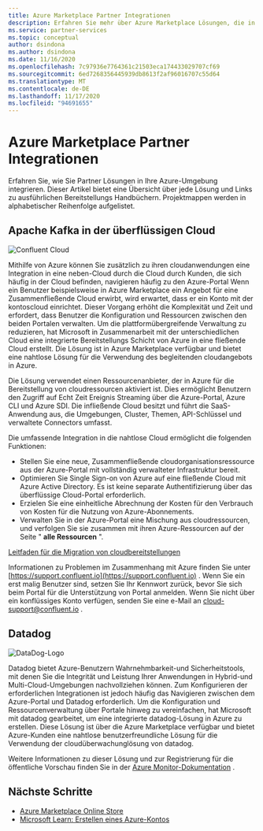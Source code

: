 ```yaml
---
title: Azure Marketplace Partner Integrationen
description: Erfahren Sie mehr über Azure Marketplace Lösungen, die in Ihre Azure-Umgebung integriert sind, und erhalten Sie Links zu Bereitstellungs Handbüchern von Microsoft-Partnern
ms.service: partner-services
ms.topic: conceptual
author: dsindona
ms.author: dsindona
ms.date: 11/16/2020
ms.openlocfilehash: 7c97936e7764361c21503eca174433029707cf69
ms.sourcegitcommit: 6ed7268356445939db8613f2af96016707c55d64
ms.translationtype: MT
ms.contentlocale: de-DE
ms.lasthandoff: 11/17/2020
ms.locfileid: "94691655"
---
```

# <a name="azure-marketplace-partner-integrations"></a>Azure Marketplace Partner Integrationen

Erfahren Sie, wie Sie Partner Lösungen in Ihre Azure-Umgebung integrieren. Dieser Artikel bietet eine Übersicht über jede Lösung und Links zu ausführlichen Bereitstellungs Handbüchern. Projektmappen werden in alphabetischer Reihenfolge aufgelistet. 

## <a name="apache-kafka-on-confluent-cloud"></a>Apache Kafka in der überflüssigen Cloud

![Confluent Cloud](./media/partners/confluent-cloud.png)

Mithilfe von Azure können Sie zusätzlich zu ihren cloudanwendungen eine Integration in eine neben-Cloud durch die Cloud durch Kunden, die sich häufig in der Cloud befinden, navigieren häufig zu den Azure-Portal Wenn ein Benutzer beispielsweise in Azure Marketplace ein Angebot für eine Zusammenfließende Cloud erwirbt, wird erwartet, dass er ein Konto mit der kontoscloud einrichtet. Dieser Vorgang erhöht die Komplexität und Zeit und erfordert, dass Benutzer die Konfiguration und Ressourcen zwischen den beiden Portalen verwalten. Um die plattformübergreifende Verwaltung zu reduzieren, hat Microsoft in Zusammenarbeit mit der unterschiedlichen Cloud eine integrierte Bereitstellungs Schicht von Azure in eine fließende Cloud erstellt. Die Lösung ist in Azure Marketplace verfügbar und bietet eine nahtlose Lösung für die Verwendung des begleitenden cloudangebots in Azure.

Die Lösung verwendet einen Ressourcenanbieter, der in Azure für die Bereitstellung von cloudressourcen aktiviert ist. Dies ermöglicht Benutzern den Zugriff auf Echt Zeit Ereignis Streaming über die Azure-Portal, Azure CLI und Azure SDI. Die infließende Cloud besitzt und führt die SaaS-Anwendung aus, die Umgebungen, Cluster, Themen, API-Schlüssel und verwaltete Connectors umfasst.

Die umfassende Integration in die nahtlose Cloud ermöglicht die folgenden Funktionen:

- Stellen Sie eine neue, Zusammenfließende cloudorganisationsressource aus der Azure-Portal mit vollständig verwalteter Infrastruktur bereit.
- Optimieren Sie Single Sign-on von Azure auf eine fließende Cloud mit Azure Active Directory. Es ist keine separate Authentifizierung über das überflüssige Cloud-Portal erforderlich.
- Erzielen Sie eine einheitliche Abrechnung der Kosten für den Verbrauch von Kosten für die Nutzung von Azure-Abonnements.
- Verwalten Sie in der Azure-Portal eine Mischung aus cloudressourcen, und verfolgen Sie sie zusammen mit ihren Azure-Ressourcen auf der Seite " **alle Ressourcen** ".

[Leitfaden für die Migration von cloudbereitstellungen](https://docs.confluent.io/current/cloud/marketplace/index.html)

Informationen zu Problemen im Zusammenhang mit Azure finden Sie unter [https://support.confluent.io](https://support.confluent.io) . Wenn Sie ein erst malig Benutzer sind, setzen Sie Ihr Kennwort zurück, bevor Sie sich beim Portal für die Unterstützung von Portal anmelden. Wenn Sie nicht über ein konflüssiges Konto verfügen, senden Sie eine e-Mail an [cloud-support@confluent.io](mailto:cloud-support@confluent.io) .

## <a name="datadog"></a>Datadog

![DataDog-Logo](./media/partners/datadog.png)

Datadog bietet Azure-Benutzern Wahrnehmbarkeit-und Sicherheitstools, mit denen Sie die Integrität und Leistung Ihrer Anwendungen in Hybrid-und Multi-Cloud-Umgebungen nachvollziehen können. Zum Konfigurieren der erforderlichen Integrationen ist jedoch häufig das Navigieren zwischen dem Azure-Portal und Datadog erforderlich. Um die Konfiguration und Ressourcenverwaltung über Portale hinweg zu vereinfachen, hat Microsoft mit datadog gearbeitet, um eine integrierte datadog-Lösung in Azure zu erstellen. Diese Lösung ist über die Azure Marketplace verfügbar und bietet Azure-Kunden eine nahtlose benutzerfreundliche Lösung für die Verwendung der cloudüberwachunglösung von datadog.

Weitere Informationen zu dieser Lösung und zur Registrierung für die öffentliche Vorschau finden Sie in der [Azure Monitor-Dokumentation](/azure/azure-monitor/platform/partners#datadog) .

## <a name="next-steps"></a>Nächste Schritte

- [Azure Marketplace Online Store](https://azure.microsoft.com/marketplace/)
- [Microsoft Learn: Erstellen eines Azure-Kontos](/learn/modules/create-an-azure-account/)
